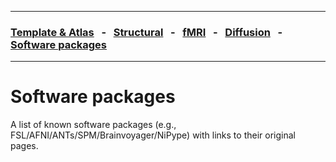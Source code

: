 
---

### [Template & Atlas](templates_and_atlases.md) &nbsp;  - &nbsp;  [Structural](pipelines_structural.md) &nbsp;  - &nbsp;  [fMRI](pipelines_fmri.md) &nbsp;  - &nbsp;  [Diffusion](pipelines_dti.md) &nbsp;  - &nbsp;  [Software packages](software_packages.md)   

---    

# Software packages

A list of known software packages (e.g., FSL/AFNI/ANTs/SPM/Brainvoyager/NiPype) with links to their original pages.
